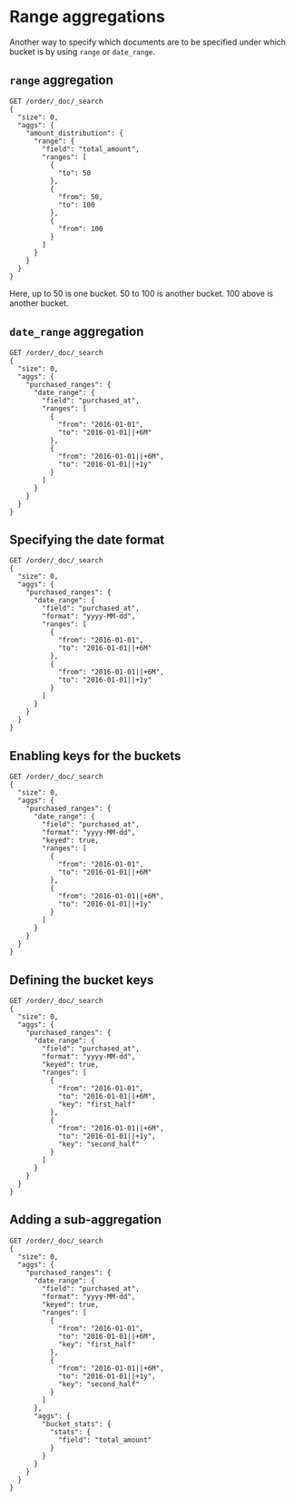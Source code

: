 # Range aggregations

Another way to specify which documents are to be specified under which bucket is by using `range` or `date_range`.

## `range` aggregation

```http
GET /order/_doc/_search
{
  "size": 0,
  "aggs": {
    "amount_distribution": {
      "range": {
        "field": "total_amount",
        "ranges": [
          {
            "to": 50
          },
          {
            "from": 50,
            "to": 100
          },
          {
            "from": 100
          }
        ]
      }
    }
  }
}
```

Here, up to 50 is one bucket. 50 to 100 is another bucket. 100 above is another bucket.

## `date_range` aggregation

```http
GET /order/_doc/_search
{
  "size": 0,
  "aggs": {
    "purchased_ranges": {
      "date_range": {
        "field": "purchased_at",
        "ranges": [
          {
            "from": "2016-01-01",
            "to": "2016-01-01||+6M"
          },
          {
            "from": "2016-01-01||+6M",
            "to": "2016-01-01||+1y"
          }
        ]
      }
    }
  }
}
```

## Specifying the date format

```http
GET /order/_doc/_search
{
  "size": 0,
  "aggs": {
    "purchased_ranges": {
      "date_range": {
        "field": "purchased_at",
        "format": "yyyy-MM-dd",
        "ranges": [
          {
            "from": "2016-01-01",
            "to": "2016-01-01||+6M"
          },
          {
            "from": "2016-01-01||+6M",
            "to": "2016-01-01||+1y"
          }
        ]
      }
    }
  }
}
```

## Enabling keys for the buckets

```http
GET /order/_doc/_search
{
  "size": 0,
  "aggs": {
    "purchased_ranges": {
      "date_range": {
        "field": "purchased_at",
        "format": "yyyy-MM-dd",
        "keyed": true,
        "ranges": [
          {
            "from": "2016-01-01",
            "to": "2016-01-01||+6M"
          },
          {
            "from": "2016-01-01||+6M",
            "to": "2016-01-01||+1y"
          }
        ]
      }
    }
  }
}
```

## Defining the bucket keys

```http
GET /order/_doc/_search
{
  "size": 0,
  "aggs": {
    "purchased_ranges": {
      "date_range": {
        "field": "purchased_at",
        "format": "yyyy-MM-dd",
        "keyed": true,
        "ranges": [
          {
            "from": "2016-01-01",
            "to": "2016-01-01||+6M",
            "key": "first_half"
          },
          {
            "from": "2016-01-01||+6M",
            "to": "2016-01-01||+1y",
            "key": "second_half"
          }
        ]
      }
    }
  }
}
```

## Adding a sub-aggregation

```http
GET /order/_doc/_search
{
  "size": 0,
  "aggs": {
    "purchased_ranges": {
      "date_range": {
        "field": "purchased_at",
        "format": "yyyy-MM-dd",
        "keyed": true,
        "ranges": [
          {
            "from": "2016-01-01",
            "to": "2016-01-01||+6M",
            "key": "first_half"
          },
          {
            "from": "2016-01-01||+6M",
            "to": "2016-01-01||+1y",
            "key": "second_half"
          }
        ]
      },
      "aggs": {
        "bucket_stats": {
          "stats": {
            "field": "total_amount"
          }
        }
      }
    }
  }
}
```